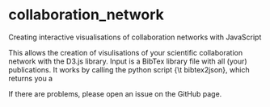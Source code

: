 # collaboration_network
Creating interactive visualisations of collaboration networks with JavaScript

This allows the creation of visulisations of your scientific collaboration network with the D3.js library. Input is a BibTex library file with all (your) publications. It works by calling the python script {\t bibtex2json}, which returns you a 






If there are problems, please open an issue on the GitHub page.
